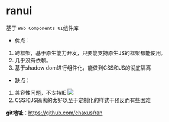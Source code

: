 # ranui 

基于 `Web Components UI`组件库

- 优点：

1. 跨框架，基于原生能力开发，只要能支持原生JS的框架都能使用。
2. 几乎没有依赖。
3. 基于shadow dom进行组件化，能做到CSS和JS的彻底隔离

- 缺点：

1. 兼容性问题，不支持IE
![](../../../assets/ranui/customElements.png)
2. CSS和JS隔离的太好以至于定制化的样式干预反而有些困难

**git地址**：https://github.com/chaxus/ran
